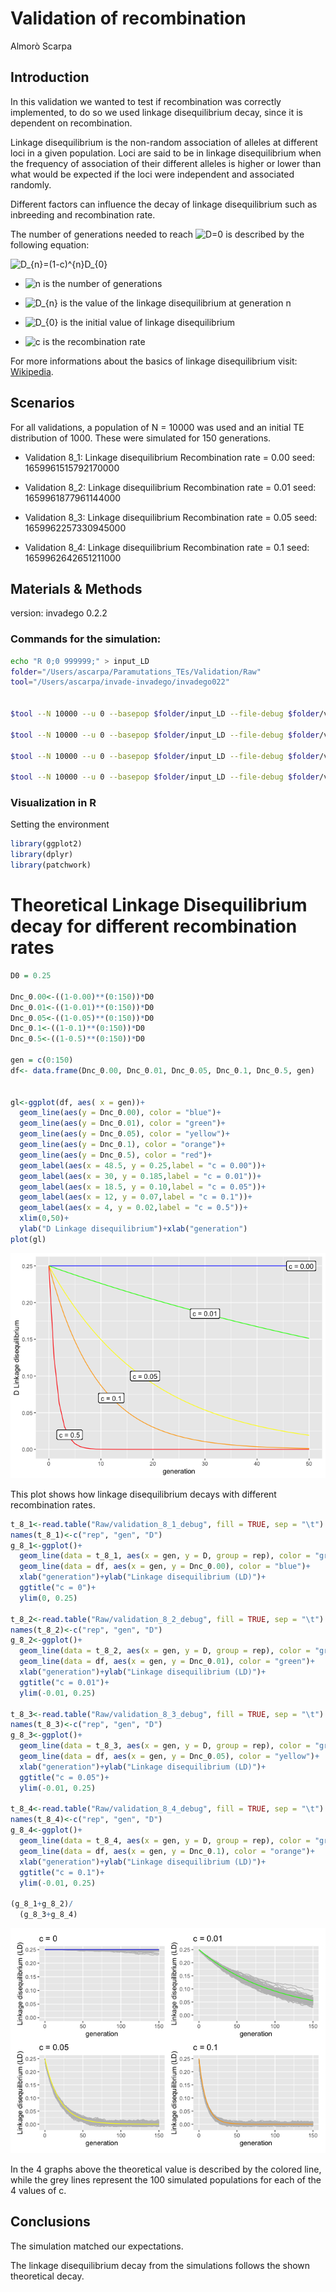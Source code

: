Validation of recombination
================
Almorò Scarpa

## Introduction

In this validation we wanted to test if recombination was correctly
implemented, to do so we used linkage disequilibrium decay, since it is
dependent on recombination.

Linkage disequilibrium is the non-random association of alleles at
different loci in a given population. Loci are said to be in linkage
disequilibrium when the frequency of association of their different
alleles is higher or lower than what would be expected if the loci were
independent and associated randomly.

Different factors can influence the decay of linkage disequilibrium such
as inbreeding and recombination rate.

The number of generations needed to reach
![D=0](https://latex.codecogs.com/png.image?%5Cdpi%7B110%7D&space;%5Cbg_white&space;D%3D0 "D=0")
is described by the following equation:

![D\_{n}=(1-c)^{n}D\_{0}](https://latex.codecogs.com/png.image?%5Cdpi%7B110%7D&space;%5Cbg_white&space;D_%7Bn%7D%3D%281-c%29%5E%7Bn%7DD_%7B0%7D "D_{n}=(1-c)^{n}D_{0}")

-   ![n](https://latex.codecogs.com/png.image?%5Cdpi%7B110%7D&space;%5Cbg_white&space;n "n")
    is the number of generations

-   ![D\_{n}](https://latex.codecogs.com/png.image?%5Cdpi%7B110%7D&space;%5Cbg_white&space;D_%7Bn%7D "D_{n}")
    is the value of the linkage disequilibrium at generation n

-   ![D\_{0}](https://latex.codecogs.com/png.image?%5Cdpi%7B110%7D&space;%5Cbg_white&space;D_%7B0%7D "D_{0}")
    is the initial value of linkage disequilibrium

-   ![c](https://latex.codecogs.com/png.image?%5Cdpi%7B110%7D&space;%5Cbg_white&space;c "c")
    is the recombination rate

For more informations about the basics of linkage disequilibrium visit:
[Wikipedia](https://en.wikipedia.org/wiki/Linkage_disequilibrium).

## Scenarios

For all validations, a population of N = 10000 was used and an initial
TE distribution of 1000. These were simulated for 150 generations.

-   Validation 8_1: Linkage disequilibrium Recombination rate = 0.00
    seed: 1659961515792170000

-   Validation 8_2: Linkage disequilibrium Recombination rate = 0.01
    seed: 1659961877961144000

-   Validation 8_3: Linkage disequilibrium Recombination rate = 0.05
    seed: 1659962257330945000

-   Validation 8_4: Linkage disequilibrium Recombination rate = 0.1
    seed: 1659962642651211000

## Materials & Methods

version: invadego 0.2.2

### Commands for the simulation:

``` bash
echo "R 0;0 999999;" > input_LD
folder="/Users/ascarpa/Paramutations_TEs/Validation/Raw"
tool="/Users/ascarpa/invade-invadego/invadego022"


$tool --N 10000 --u 0 --basepop $folder/input_LD --file-debug $folder/validation_8_1_debug --gen 150 --genome mb:1 --steps 1 --rr 0 --rep 100 > $folder/validation_8_1

$tool --N 10000 --u 0 --basepop $folder/input_LD --file-debug $folder/validation_8_2_debug --gen 150 --genome mb:1 --steps 1 --rr 1 --rep 100 > $folder/validation_8_2

$tool --N 10000 --u 0 --basepop $folder/input_LD --file-debug $folder/validation_8_3_debug --gen 150 --genome mb:1 --steps 1 --rr 5 --rep 100 > $folder/validation_8_3

$tool --N 10000 --u 0 --basepop $folder/input_LD --file-debug $folder/validation_8_4_debug --gen 150 --genome mb:1 --steps 1 --rr 10 --rep 100 > $folder/validation_8_4
```

### Visualization in R

Setting the environment

``` r
library(ggplot2)
library(dplyr)
library(patchwork)
```

# Theoretical Linkage Disequilibrium decay for different recombination rates

``` r
D0 = 0.25

Dnc_0.00<-((1-0.00)**(0:150))*D0
Dnc_0.01<-((1-0.01)**(0:150))*D0
Dnc_0.05<-((1-0.05)**(0:150))*D0
Dnc_0.1<-((1-0.1)**(0:150))*D0
Dnc_0.5<-((1-0.5)**(0:150))*D0

gen = c(0:150)
df<- data.frame(Dnc_0.00, Dnc_0.01, Dnc_0.05, Dnc_0.1, Dnc_0.5, gen)


gl<-ggplot(df, aes( x = gen))+
  geom_line(aes(y = Dnc_0.00), color = "blue")+
  geom_line(aes(y = Dnc_0.01), color = "green")+
  geom_line(aes(y = Dnc_0.05), color = "yellow")+
  geom_line(aes(y = Dnc_0.1), color = "orange")+
  geom_line(aes(y = Dnc_0.5), color = "red")+
  geom_label(aes(x = 48.5, y = 0.25,label = "c = 0.00"))+
  geom_label(aes(x = 30, y = 0.185,label = "c = 0.01"))+
  geom_label(aes(x = 18.5, y = 0.10,label = "c = 0.05"))+
  geom_label(aes(x = 12, y = 0.07,label = "c = 0.1"))+
  geom_label(aes(x = 4, y = 0.02,label = "c = 0.5"))+
  xlim(0,50)+
  ylab("D Linkage disequilibrium")+xlab("generation")
plot(gl)
```

![](2022_08_08_Validation_8_Linkage_Disequilibrium_files/figure-gfm/unnamed-chunk-3-1.png)<!-- -->

This plot shows how linkage disequilibrium decays with different
recombination rates.

``` r
t_8_1<-read.table("Raw/validation_8_1_debug", fill = TRUE, sep = "\t")
names(t_8_1)<-c("rep", "gen", "D")
g_8_1<-ggplot()+
  geom_line(data = t_8_1, aes(x = gen, y = D, group = rep), color = "grey")+
  geom_line(data = df, aes(x = gen, y = Dnc_0.00), color = "blue")+
  xlab("generation")+ylab("Linkage disequilibrium (LD)")+
  ggtitle("c = 0")+
  ylim(0, 0.25)

t_8_2<-read.table("Raw/validation_8_2_debug", fill = TRUE, sep = "\t")
names(t_8_2)<-c("rep", "gen", "D")
g_8_2<-ggplot()+
  geom_line(data = t_8_2, aes(x = gen, y = D, group = rep), color = "grey")+
  geom_line(data = df, aes(x = gen, y = Dnc_0.01), color = "green")+
  xlab("generation")+ylab("Linkage disequilibrium (LD)")+
  ggtitle("c = 0.01")+
  ylim(-0.01, 0.25)

t_8_3<-read.table("Raw/validation_8_3_debug", fill = TRUE, sep = "\t")
names(t_8_3)<-c("rep", "gen", "D")
g_8_3<-ggplot()+
  geom_line(data = t_8_3, aes(x = gen, y = D, group = rep), color = "grey")+
  geom_line(data = df, aes(x = gen, y = Dnc_0.05), color = "yellow")+
  xlab("generation")+ylab("Linkage disequilibrium (LD)")+
  ggtitle("c = 0.05")+
  ylim(-0.01, 0.25)

t_8_4<-read.table("Raw/validation_8_4_debug", fill = TRUE, sep = "\t")
names(t_8_4)<-c("rep", "gen", "D")
g_8_4<-ggplot()+
  geom_line(data = t_8_4, aes(x = gen, y = D, group = rep), color = "grey")+
  geom_line(data = df, aes(x = gen, y = Dnc_0.1), color = "orange")+
  xlab("generation")+ylab("Linkage disequilibrium (LD)")+
  ggtitle("c = 0.1")+
  ylim(-0.01, 0.25)

(g_8_1+g_8_2)/
  (g_8_3+g_8_4)
```

![](2022_08_08_Validation_8_Linkage_Disequilibrium_files/figure-gfm/unnamed-chunk-4-1.png)<!-- -->

In the 4 graphs above the theoretical value is described by the colored
line, while the grey lines represent the 100 simulated populations for
each of the 4 values of c.

## Conclusions

The simulation matched our expectations.

The linkage disequilibrium decay from the simulations follows the shown
theoretical decay.
